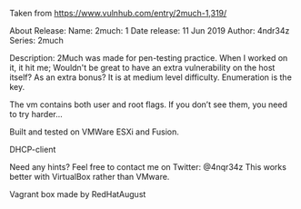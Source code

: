 Taken from https://www.vulnhub.com/entry/2much-1,319/

About Release:
    Name: 2much: 1
    Date release: 11 Jun 2019
    Author: 4ndr34z
    Series: 2much

Description:
2Much was made for pen-testing practice. When I worked on it, it hit me; Wouldn't be great to have an extra vulnerability on the host itself? As an extra bonus? It is at medium level difficulty. Enumeration is the key.

The vm contains both user and root flags. If you don’t see them, you need to try harder…

Built and tested on VMWare ESXi and Fusion.

DHCP-client

Need any hints? Feel free to contact me on Twitter: @4nqr34z
This works better with VirtualBox rather than VMware.

Vagrant box made by RedHatAugust
